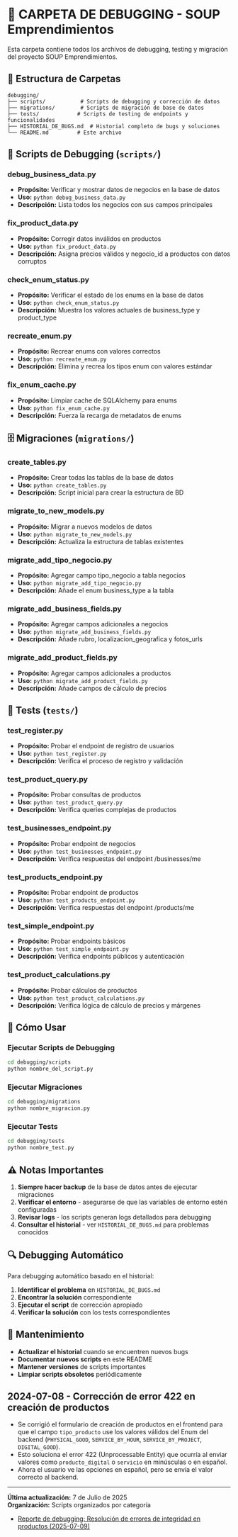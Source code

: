 # 🐛 CARPETA DE DEBUGGING - SOUP Emprendimientos

Esta carpeta contiene todos los archivos de debugging, testing y migración del proyecto SOUP Emprendimientos.

## 📁 Estructura de Carpetas

```
debugging/
├── scripts/           # Scripts de debugging y corrección de datos
├── migrations/        # Scripts de migración de base de datos
├── tests/            # Scripts de testing de endpoints y funcionalidades
├── HISTORIAL_DE_BUGS.md  # Historial completo de bugs y soluciones
└── README.md         # Este archivo
```

## 🔧 Scripts de Debugging (`scripts/`)

### **debug_business_data.py**
- **Propósito:** Verificar y mostrar datos de negocios en la base de datos
- **Uso:** `python debug_business_data.py`
- **Descripción:** Lista todos los negocios con sus campos principales

### **fix_product_data.py**
- **Propósito:** Corregir datos inválidos en productos
- **Uso:** `python fix_product_data.py`
- **Descripción:** Asigna precios válidos y negocio_id a productos con datos corruptos

### **check_enum_status.py**
- **Propósito:** Verificar el estado de los enums en la base de datos
- **Uso:** `python check_enum_status.py`
- **Descripción:** Muestra los valores actuales de business_type y product_type

### **recreate_enum.py**
- **Propósito:** Recrear enums con valores correctos
- **Uso:** `python recreate_enum.py`
- **Descripción:** Elimina y recrea los tipos enum con valores estándar

### **fix_enum_cache.py**
- **Propósito:** Limpiar cache de SQLAlchemy para enums
- **Uso:** `python fix_enum_cache.py`
- **Descripción:** Fuerza la recarga de metadatos de enums

## 🗄️ Migraciones (`migrations/`)

### **create_tables.py**
- **Propósito:** Crear todas las tablas de la base de datos
- **Uso:** `python create_tables.py`
- **Descripción:** Script inicial para crear la estructura de BD

### **migrate_to_new_models.py**
- **Propósito:** Migrar a nuevos modelos de datos
- **Uso:** `python migrate_to_new_models.py`
- **Descripción:** Actualiza la estructura de tablas existentes

### **migrate_add_tipo_negocio.py**
- **Propósito:** Agregar campo tipo_negocio a tabla negocios
- **Uso:** `python migrate_add_tipo_negocio.py`
- **Descripción:** Añade el enum business_type a la tabla

### **migrate_add_business_fields.py**
- **Propósito:** Agregar campos adicionales a negocios
- **Uso:** `python migrate_add_business_fields.py`
- **Descripción:** Añade rubro, localizacion_geografica y fotos_urls

### **migrate_add_product_fields.py**
- **Propósito:** Agregar campos adicionales a productos
- **Uso:** `python migrate_add_product_fields.py`
- **Descripción:** Añade campos de cálculo de precios

## 🧪 Tests (`tests/`)

### **test_register.py**
- **Propósito:** Probar el endpoint de registro de usuarios
- **Uso:** `python test_register.py`
- **Descripción:** Verifica el proceso de registro y validación

### **test_product_query.py**
- **Propósito:** Probar consultas de productos
- **Uso:** `python test_product_query.py`
- **Descripción:** Verifica queries complejas de productos

### **test_businesses_endpoint.py**
- **Propósito:** Probar endpoint de negocios
- **Uso:** `python test_businesses_endpoint.py`
- **Descripción:** Verifica respuestas del endpoint /businesses/me

### **test_products_endpoint.py**
- **Propósito:** Probar endpoint de productos
- **Uso:** `python test_products_endpoint.py`
- **Descripción:** Verifica respuestas del endpoint /products/me

### **test_simple_endpoint.py**
- **Propósito:** Probar endpoints básicos
- **Uso:** `python test_simple_endpoint.py`
- **Descripción:** Verifica endpoints públicos y autenticación

### **test_product_calculations.py**
- **Propósito:** Probar cálculos de productos
- **Uso:** `python test_product_calculations.py`
- **Descripción:** Verifica lógica de cálculo de precios y márgenes

## 🚀 Cómo Usar

### **Ejecutar Scripts de Debugging**
```bash
cd debugging/scripts
python nombre_del_script.py
```

### **Ejecutar Migraciones**
```bash
cd debugging/migrations
python nombre_migracion.py
```

### **Ejecutar Tests**
```bash
cd debugging/tests
python nombre_test.py
```

## ⚠️ Notas Importantes

1. **Siempre hacer backup** de la base de datos antes de ejecutar migraciones
2. **Verificar el entorno** - asegurarse de que las variables de entorno estén configuradas
3. **Revisar logs** - los scripts generan logs detallados para debugging
4. **Consultar el historial** - ver `HISTORIAL_DE_BUGS.md` para problemas conocidos

## 🔍 Debugging Automático

Para debugging automático basado en el historial:

1. **Identificar el problema** en `HISTORIAL_DE_BUGS.md`
2. **Encontrar la solución** correspondiente
3. **Ejecutar el script** de corrección apropiado
4. **Verificar la solución** con los tests correspondientes

## 📝 Mantenimiento

- **Actualizar el historial** cuando se encuentren nuevos bugs
- **Documentar nuevos scripts** en este README
- **Mantener versiones** de scripts importantes
- **Limpiar scripts obsoletos** periódicamente

## 2024-07-08 - Corrección de error 422 en creación de productos

- Se corrigió el formulario de creación de productos en el frontend para que el campo `tipo_producto` use los valores válidos del Enum del backend (`PHYSICAL_GOOD`, `SERVICE_BY_HOUR`, `SERVICE_BY_PROJECT`, `DIGITAL_GOOD`).
- Esto soluciona el error 422 (Unprocessable Entity) que ocurría al enviar valores como `producto_digital` o `servicio` en minúsculas o en español.
- Ahora el usuario ve las opciones en español, pero se envía el valor correcto al backend.

---

**Última actualización:** 7 de Julio de 2025  
**Organización:** Scripts organizados por categoría 

- [Reporte de debugging: Resolución de errores de integridad en productos (2025-07-09)](reportes/debugging_integridad_productos_20250709.md) 